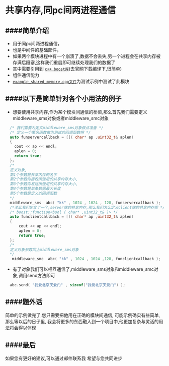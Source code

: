 共享内存,同pc间两进程通信
==========================================
####简单介绍
------------------------------------------
 *  用于同pc间两进程通信，
 *  也是中间件的基础部件，
 *  如果两个模块进程中有一个崩溃了,数据不会丢失,另一个进程会在共享内存被存满后阻塞,这样我们重启即可继续处理我们的数据了
 *  其中需要引用到 [`c++ boost库`](http://www.boost.org/)(去官网下载编译下,很简单)
 *  组件通信能力
 *  [`example_shared_memory.cpp文件`](https://github.com/NingLeixueR/middleware/blob/master/example/example_shared_memory.cpp)为测试示例中测试了此模块

####以下是简单针对各个小用法的例子
------------------------------------------
* 想要使用共享内存,作为某个模块间通信的桥梁,那么首先我们需要定义middleware_sms对象或者middleware_smc对象
```cpp
  /* 我们需要为定义middleware_sms对象做点准备 */
  /* 定义一个匿名函数做为测试的回调函数吧 */
  auto funservercallback = []( char* ap ,uint32_t& aplen)
  {
  	cout << ap << endl;
  	aplen = 0;
  	return true;
  };
  /*
  定义对象,
  第1个参数是共享内存的名字
  第2个参数你接收所使用的共享内存大小,
  第3个参数你发送所使用的共享内存大小,
  第4个参数是单条数据最大长度
  第5个参数是定义的回调函数
  */
  middleware_sms  abc( "kk" , 1024 , 1024 , 128, funservercallback );
  /*至此我们定义了一个,server端的共享内存,那么我们怎么定义client端的共享内存呢 */
  /* boost::function<bool ( char* ,uint32_t& )> */
  auto funclientcallback = []( char* ap ,uint32_t& aplen)
  {
	  cout << ap << endl;
	  aplen = 0;
	  return true;
  };
  /*
  定义对象参数同上middleware_sms对象
  */
   middleware_smc  abc( "kk" , 1024 , 1024 ,128, funclientcallback );
```

* 有了对象我们可以相互通信了,middleware_sms对象和middleware_smc对象,调用send方法即可
```cpp
  abc.send( "我爱北京天爱门" , sizeof("我爱北京天爱门") );
```

####题外话
------------------------------------------
简单的示例做完了,您只需要把他用在正确的模块间通信,
可能示例确实有些简单,那么等以后的日子里,
我会将更多的东西融入到一个项目中,他更加复杂与灵活的用法将会得以体现


####最后
------------------------------------------
如果您有更好的建议,可以通过邮件联系我
希望与您共同进步
